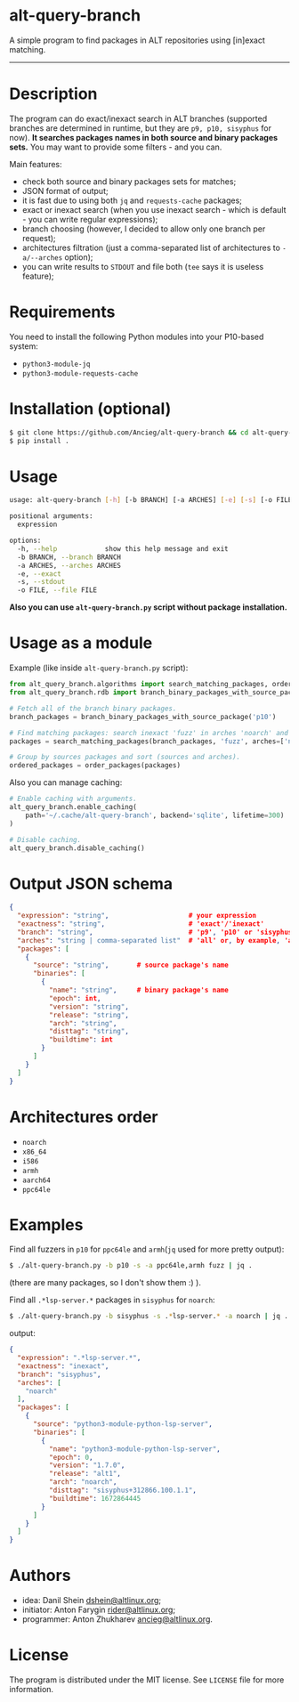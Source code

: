 # alt-query-branch
A simple program to find packages in ALT repositories using [in]exact matching.

---

# Description

The program can do exact/inexact search in ALT branches (supported branches are determined in runtime, but they are `p9, p10, sisyphus` for now). **It searches packages names in both source and binary packages sets.**
You may want to provide some filters - and you can.

Main features:

* check both source and binary packages sets for matches;
* JSON format of output;
* it is fast due to using both `jq` and `requests-cache` packages;
* exact or inexact search (when you use inexact search - which is default - you can write regular expressions);
* branch choosing (however, I decided to allow only one branch per request);
* architectures filtration (just a comma-separated list of architectures to `-a/--arches` option);
* you can write results to `STDOUT` and file both (`tee` says it is useless feature);

# Requirements

You need to install the following Python modules into your P10-based system:

* `python3-module-jq`
* `python3-module-requests-cache`

# Installation (optional)

```bash
$ git clone https://github.com/Ancieg/alt-query-branch && cd alt-query-branch
$ pip install .
```

# Usage

```bash
usage: alt-query-branch [-h] [-b BRANCH] [-a ARCHES] [-e] [-s] [-o FILE] expression

positional arguments:
  expression

options:
  -h, --help            show this help message and exit
  -b BRANCH, --branch BRANCH
  -a ARCHES, --arches ARCHES
  -e, --exact
  -s, --stdout
  -o FILE, --file FILE
```

**Also you can use `alt-query-branch.py` script without package installation.**

# Usage as a module
Example (like inside `alt-query-branch.py` script):
```python
from alt_query_branch.algorithms import search_matching_packages, order_packages
from alt_query_branch.rdb import branch_binary_packages_with_source_package

# Fetch all of the branch binary packages.
branch_packages = branch_binary_packages_with_source_package('p10')

# Find matching packages: search inexact 'fuzz' in arches 'noarch' and 'armh'.
packages = search_matching_packages(branch_packages, 'fuzz', arches=['noarch', 'armh'])

# Group by sources packages and sort (sources and arches).
ordered_packages = order_packages(packages)
```
Also you can manage caching:
```python
# Enable caching with arguments.
alt_query_branch.enable_caching(
    path='~/.cache/alt-query-branch', backend='sqlite', lifetime=300)
)

# Disable caching.
alt_query_branch.disable_caching()
```
# Output JSON schema

```json
{
  "expression": "string",                    # your expression
  "exactness": "string",                     # 'exact'/'inexact'
  "branch": "string",                        # 'p9', 'p10' or 'sisyphus'
  "arches": "string | comma-separated list"  # 'all' or, by example, 'armh,i586'
  "packages": [
    {
      "source": "string",       # source package's name
      "binaries": [
        {
          "name": "string",     # binary package's name
          "epoch": int,
          "version": "string",
          "release": "string",
          "arch": "string",
          "disttag": "string",
          "buildtime": int
        }
      ]
    }
  ]
}
```

# Architeсtures order

* `noarch`
* `x86_64`
* `i586`
* `armh`
* `aarch64`
* `ppc64le`

# Examples

Find all fuzzers in `p10` for `ppc64le` and `armh`(`jq` used for more pretty output):
```bash
$ ./alt-query-branch.py -b p10 -s -a ppc64le,armh fuzz | jq .
```
(there are many packages, so I don't show them :) ).

Find all `.*lsp-server.*` packages in `sisyphus` for `noarch`:
```bash
$ ./alt-query-branch.py -b sisyphus -s .*lsp-server.* -a noarch | jq .
```
output:
```json
{
  "expression": ".*lsp-server.*",
  "exactness": "inexact",
  "branch": "sisyphus",
  "arches": [
    "noarch"
  ],
  "packages": [
    {
      "source": "python3-module-python-lsp-server",
      "binaries": [
        {
          "name": "python3-module-python-lsp-server",
          "epoch": 0,
          "version": "1.7.0",
          "release": "alt1",
          "arch": "noarch",
          "disttag": "sisyphus+312866.100.1.1",
          "buildtime": 1672864445
        }
      ]
    }
  ]
}
```

# Authors

* idea: Danil Shein <dshein@altlinux.org>;
* initiator: Anton Farygin <rider@altlinux.org>;
* programmer: Anton Zhukharev <ancieg@altlinux.org>.

# License

The program is distributed under the MIT license.
See `LICENSE` file for more information.
